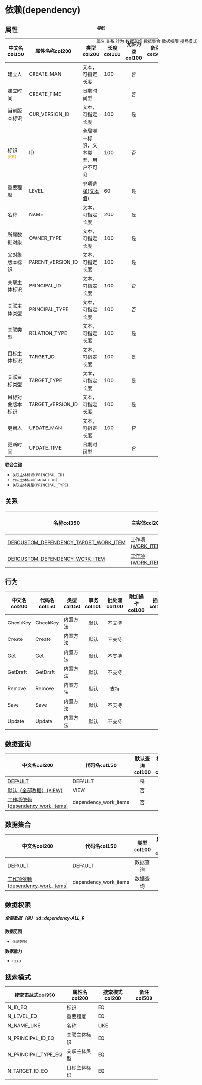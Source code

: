 # 依赖(dependency)  <!-- {docsify-ignore-all} -->


## 属性
|    中文名col150 | 属性名称col200           | 类型col200     | 长度col100    |允许为空col100    |  备注col500  |
| --------   |------------| -----  | -----  | :----: | -------- |
|建立人|CREATE_MAN|文本，可指定长度|100|否||
|建立时间|CREATE_TIME|日期时间型||否||
|当前版本标识|CUR_VERSION_ID|文本，可指定长度|100|是||
|标识<sup class="footnote-symbol"><font color=orange>[PK]</font></sup>|ID|全局唯一标识，文本类型，用户不可见|100|否||
|重要程度|LEVEL|[单项选择(文本值)](index/dictionary_index#common_level "通用重要程度")|60|是||
|名称|NAME|文本，可指定长度|200|是||
|所属数据对象|OWNER_TYPE|文本，可指定长度|100|是||
|父对象版本标识|PARENT_VERSION_ID|文本，可指定长度|100|是||
|关联主体标识|PRINCIPAL_ID|文本，可指定长度|100|否||
|关联主体类型|PRINCIPAL_TYPE|文本，可指定长度|100|否||
|关联类型|RELATION_TYPE|文本，可指定长度|100|是||
|目标主体标识|TARGET_ID|文本，可指定长度|100|是||
|关联目标类型|TARGET_TYPE|文本，可指定长度|100|是||
|目标对象版本标识|TARGET_VERSION_ID|文本，可指定长度|100|是||
|更新人|UPDATE_MAN|文本，可指定长度|100|否||
|更新时间|UPDATE_TIME|日期时间型||否||

<p class="panel-title"><b>联合主键</b></p>

  * `关联主体标识(PRINCIPAL_ID)`
  * `目标主体标识(TARGET_ID)`
  * `关联主体类型(PRINCIPAL_TYPE)`

## 关系

<el-row>
<el-tabs v-model="show_der">
<el-tab-pane label="从关系" name="minor">

|  名称col350   | 主实体col200   | 关系类型col200   |    备注col500  |
| -------- |---------- |-----------|----- |
|[DERCUSTOM_DEPENDENCY_TARGET_WORK_ITEM](der/DERCUSTOM_DEPENDENCY_TARGET_WORK_ITEM)|[工作项(WORK_ITEM)](module/ProjMgmt/work_item)|自定义关系||
|[DERCUSTOM_DEPENDENCY_WORK_ITEM](der/DERCUSTOM_DEPENDENCY_WORK_ITEM)|[工作项(WORK_ITEM)](module/ProjMgmt/work_item)|自定义关系||

</el-tab-pane>
</el-tabs>
</el-row>

## 行为
| 中文名col200    | 代码名col150    | 类型col150    | 事务col100   | 批处理col100   | 附加操作col100  | 插件col150    |  备注col300  |
| -------- |---------- |----------- |:----:|:----:|---------| ----- | ----- |
|CheckKey|CheckKey|内置方法|默认|不支持||||
|Create|Create|内置方法|默认|不支持||||
|Get|Get|内置方法|默认|不支持||||
|GetDraft|GetDraft|内置方法|默认|不支持||||
|Remove|Remove|内置方法|默认|支持||||
|Save|Save|内置方法|默认|不支持||||
|Update|Update|内置方法|默认|不支持||||

## 数据查询
| 中文名col200    | 代码名col150    | 默认查询col100 | 权限使用col100 | 自定义SQLcol100 |  备注col600|
| --------  | --------   | :----:  |:----:  | :----:  |----- |
|[DEFAULT](module/Base/dependency/query/Default)|DEFAULT|是|否 |否 ||
|[默认（全部数据）(VIEW)](module/Base/dependency/query/View)|VIEW|否|否 |否 ||
|[工作项依赖(dependency_work_items)](module/Base/dependency/query/dependency_work_items)|dependency_work_items|否|否 |否 ||

## 数据集合
| 中文名col200  | 代码名col150  | 类型col100 | 默认集合col100 |   插件col200|   备注col500|
| --------  | --------   | :----:   | :----:   | ----- |----- |
|[DEFAULT](module/Base/dependency/dataset/Default)|DEFAULT|数据查询|是|||
|[工作项依赖(dependency_work_items)](module/Base/dependency/dataset/dependency_work_items)|dependency_work_items|数据查询|否|||

## 数据权限

##### 全部数据（读） :id=dependency-ALL_R

<p class="panel-title"><b>数据范围</b></p>

* `全部数据`

<p class="panel-title"><b>数据能力</b></p>

* `READ`




## 搜索模式
|   搜索表达式col350   |    属性名col200    |    搜索模式col200        |备注col500  |
| -------- |------------|------------|------|
|N_ID_EQ|标识|EQ||
|N_LEVEL_EQ|重要程度|EQ||
|N_NAME_LIKE|名称|LIKE||
|N_PRINCIPAL_ID_EQ|关联主体标识|EQ||
|N_PRINCIPAL_TYPE_EQ|关联主体类型|EQ||
|N_TARGET_ID_EQ|目标主体标识|EQ||

<div style="display: block; overflow: hidden; position: fixed; top: 140px; right: 100px;">

##### 导航
<el-anchor >
<el-anchor-link :href="`#/module/Base/dependency?id=属性`">
  属性
</el-anchor-link>
<el-anchor-link :href="`#/module/Base/dependency?id=关系`">
  关系
</el-anchor-link>
<el-anchor-link :href="`#/module/Base/dependency?id=行为`">
  行为
</el-anchor-link>
<el-anchor-link :href="`#/module/Base/dependency?id=数据查询`">
  数据查询
</el-anchor-link>
<el-anchor-link :href="`#/module/Base/dependency?id=数据集合`">
  数据集合
</el-anchor-link>
<el-anchor-link :href="`#/module/Base/dependency?id=数据权限`">
  数据权限
</el-anchor-link>
<el-anchor-link :href="`#/module/Base/dependency?id=搜索模式`">
  搜索模式
</el-anchor-link>
</el-anchor>
</div>

<script>
 const { createApp } = Vue
  createApp({
    data() {
      return {
show_der:'minor',


      }
    },
    methods: {
    }
  }).use(ElementPlus).mount('#app')
</script>